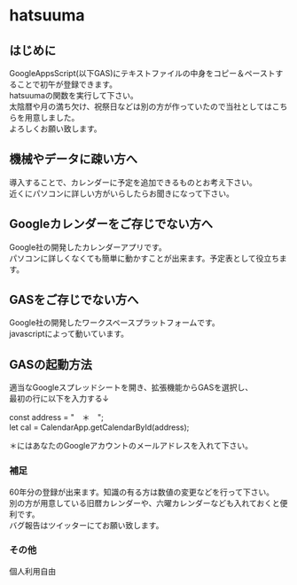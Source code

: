 # hatsuuma
<h2>はじめに</h2>
GoogleAppsScript(以下GAS)にテキストファイルの中身をコピー＆ペーストすることで初午が登録できます。<br>
hatsuumaの関数を実行して下さい。<br>
太陰暦や月の満ち欠け、祝祭日などは別の方が作っていたので当社としてはこちらを用意しました。<br>
よろしくお願い致します。<br>

<h2>機械やデータに疎い方へ</h2>
導入することで、カレンダーに予定を追加できるものとお考え下さい。<br>
近くにパソコンに詳しい方がいらしたらお聞きになって下さい。<br>

<h2>Googleカレンダーをご存じでない方へ</h2>
Google社の開発したカレンダーアプリです。<br>
パソコンに詳しくなくても簡単に動かすことが出来ます。予定表として役立ちます。<br>

<h2>GASをご存じでない方へ</h2>
Google社の開発したワークスペースプラットフォームです。<br>
javascriptによって動いています。<br>

<h2>GASの起動方法</h2>
適当なGoogleスプレッドシートを開き、拡張機能からGASを選択し、<br>
最初の行に以下を入力する↓<br>

const address = "　＊　";<br>
let cal = CalendarApp.getCalendarById(address);

＊にはあなたのGoogleアカウントのメールアドレスを入れて下さい。

<h3>補足</h3>
60年分の登録が出来ます。知識の有る方は数値の変更などを行って下さい。<br>
別の方が用意している旧暦カレンダーや、六曜カレンダーなども入れておくと便利です。<br>
バグ報告はツイッターにてお願い致します。

<h3>その他</h3>
個人利用自由

